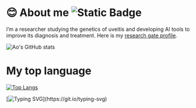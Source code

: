 # 😊 About me ![Static Badge](https://img.shields.io/badge/laleoarrow-blue)
I’m a researcher studying the genetics of uveitis and developing AI tools to improve its diagnosis and treatment. Here is my [research gate profile](https://www.researchgate.net/profile/Ao-Lu-3).

![Ao's GitHub stats](https://github-readme-stats.vercel.app/api?username=laleoarrow&count_private=true&show_icons=true&theme=dracula&hide=stars&hide_rank=true)

# My top language
[![Top Langs](https://github-readme-stats.vercel.app/api/top-langs/?username=laleoarrow)](https://github.com/anuraghazra/github-readme-stats)

[![Typing SVG](https://readme-typing-svg.demolab.com?font=Fira+Code&pause=1000&color=ED7796&width=435&lines=Have+fun+in+my+repo+!)](https://git.io/typing-svg)
